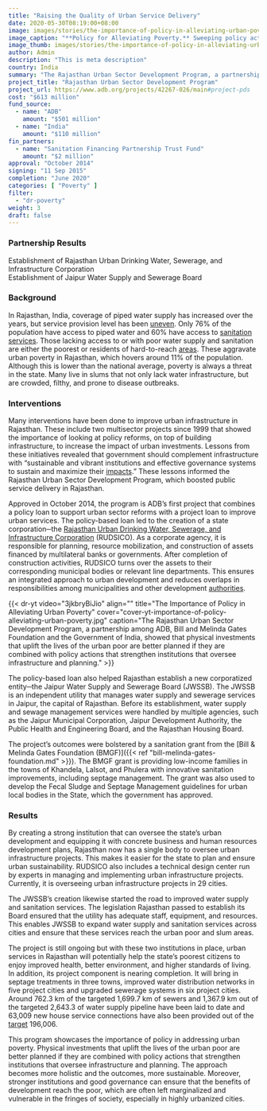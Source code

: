 ```yaml
---
title: "Raising the Quality of Urban Service Delivery"
date: 2020-05-30T08:19:00+08:00
image: images/stories/the-importance-of-policy-in-alleviating-urban-poverty.jpg
image_caption: "**Policy for Alleviating Poverty.** Sweeping policy actions motivated various stakeholders, including state institutions, municipalities, households, and investors, to work together to improve the quality of urban life in Rajasthan."
image_thumb: images/stories/the-importance-of-policy-in-alleviating-urban-poverty-th.jpg
author: Admin
description: "This is meta description"
country: India
summary: "The Rajasthan Urban Sector Development Program, a partnership among ADB, the Sanitation Financing Partnership Trust Fund supported by the Bill & Melinda Gates Foundation, and the Government of India, showed that physical investments that uplift the lives of the urban poor are better planned if they are combined with policy actions that strengthen institutions that oversee infrastructure and planning."
project_title: "Rajasthan Urban Sector Development Program"
project_url: https://www.adb.org/projects/42267-026/main#project-pds
cost: "$613 million"
fund_source: 
  - name: "ADB"
    amount: "$501 million"
  - name: "India"
    amount: "$110 million"
fin_partners:
  - name: "Sanitation Financing Partnership Trust Fund"
    amount: "$2 million"
approval: "October 2014"
signing: "11 Sep 2015"
completion: "June 2020"
categories: [ "Poverty​" ]
filter:
  - "dr-poverty"
weight: 3
draft: false
---
```

### Partnership Results

<div class="dr-results row">
  <div class="col-md-6 mb-5"><i class="icon-check-circle"></i> <span>Establishment of Rajasthan Urban Drinking Water, Sewerage, and Infrastructure Corporation</span></div>
  <div class="col-md-6 mb-5"><i class="icon-check-circle"></i> <span>Establishment of Jaipur Water Supply and Sewerage Board</span></div>
</div>

### Background

In Rajasthan, India, coverage of piped water supply has increased over the years, but service provision level has been [uneven](https://washmatters.wateraid.org/publications/water-for-all-review-of-asian-development-banks-water-policy-implementation-in-india-a). Only 76% of the population have access to piped water and 60% have access to [sanitation services](https://www.adb.org/sites/default/files/project-document/81054/42267-026-ipsa.pdf). Those lacking access to or with poor water supply and sanitation are either the poorest or residents of hard-to-reach [areas](https://washmatters.wateraid.org/publications/water-for-all-review-of-asian-development-banks-water-policy-implementation-in-india-a). These aggravate urban poverty in Rajasthan, which hovers around 11% of the population. Although this is lower than the national average, poverty is always a threat in the state. Many live in slums that not only lack water infrastructure, but are crowded, filthy, and prone to disease outbreaks.

### Interventions

Many interventions have been done to improve urban infrastructure in Rajasthan. These include two multisector projects since 1999 that showed the importance of looking at policy reforms, on top of building infrastructure, to increase the impact of urban investments. Lessons from these initiatives revealed that government should complement infrastructure with “sustainable and vibrant institutions and effective governance systems to sustain and maximize their [impacts](https://www.adb.org/sites/default/files/linked-documents/42267-026-sd-03.pdf).” These lessons informed the Rajasthan Urban Sector Development Program, which boosted public service delivery in Rajasthan.

Approved in October 2014, the program is ADB’s first project that combines a policy loan to support urban sector reforms with a project loan to improve urban services. The policy-based loan led to the creation of a state corporation─the [Rajasthan Urban Drinking Water, Sewerage, and Infrastructure Corporation](https://urban.rajasthan.gov.in/content/raj/udh/rudsico/en/home.html#) (RUDSICO). As a corporate agency, it is responsible for planning, resource mobilization, and construction of assets financed by multilateral banks or governments. After completion of construction activities, RUDSICO turns over the assets to their corresponding municipal bodies or relevant line departments. This ensures an integrated approach to urban development and reduces overlaps in responsibilities among municipalities and other development [authorities](https://www.adb.org/sites/default/files/project-document/149163/42267-026-rrp.pdf).

{{< dr-yt video="3jkbryBiJio" align="" title="The Importance of Policy in Alleviating Urban Poverty" cover="cover-yt-importance-of-policy-alleviating-urban-poverty.jpg" caption="The Rajasthan Urban Sector Development Program, a partnership among ADB, Bill and Melinda Gates Foundation and the Government of India,  showed that physical investments that uplift the lives of the urban poor are better planned if they are combined with policy actions that strengthen institutions that oversee infrastructure and planning." >}}

The policy-based loan also helped Rajasthan establish a new corporatized entity─the Jaipur Water Supply and Sewerage Board (JWSSB). The JWSSB is an independent utility that manages water supply and sewerage services in Jaipur, the capital of Rajasthan. Before its establishment, water supply and sewage management services were handled by multiple agencies, such as the Jaipur Municipal Corporation, Jaipur Development Authority, the Public Health and Engineering Board, and the Rajasthan Housing Board.

The project’s outcomes were bolstered by a sanitation grant from the [Bill & Melinda Gates Foundation (BMGF)]({{< ref "bill-melinda-gates-foundation.md" >}}). The BMGF grant is providing low-income families in the towns of Khandela, Lalsot, and Phulera with innovative sanitation improvements, including septage management. The grant was also used to develop the Fecal Sludge and Septage Management guidelines for urban local bodies in the State, which the government has approved.

### Results

By creating a strong institution that can oversee the state’s urban development and equipping it with concrete business and human resources development plans, Rajasthan now has a single body to oversee urban infrastructure projects. This makes it easier for the state to plan and ensure urban sustainability. RUDSICO also includes a technical design center run by experts in managing and implementing urban infrastructure projects. Currently, it is overseeing urban infrastructure projects in 29 cities.

The JWSSB’s creation likewise started the road to improved water supply and sanitation services. The legislation Rajasthan passed to establish its Board ensured that the utility has adequate staff, equipment, and resources. This enables JWSSB to expand water supply and sanitation services across cities and ensure that these services reach the urban poor and slum areas.

The project is still ongoing but with these two institutions in place, urban services in Rajasthan will potentially help the state’s poorest citizens to enjoy improved health, better environment, and higher standards of living. In addition, its project component is nearing completion. It will bring in septage treatments in three towns, improved water distribution networks in five project cities and upgraded sewerage systems in six project cities. Around 762.3 km of the targeted 1,699.7 km of sewers and 1,367.9 km out of the targeted 2,643.3 of water supply pipeline have been laid to date and 63,009 new house service connections have also been provided out of the [target](https://www.adb.org/sites/default/files/project-documents/42267/42267-026-prtr-en.pdf) 196,006.

This program showcases the importance of policy in addressing urban poverty. Physical investments that uplift the lives of the urban poor are better planned if they are combined with policy actions that strengthen institutions that oversee infrastructure and planning. The approach becomes more holistic and the outcomes, more sustainable. Moreover, stronger institutions and good governance can ensure that the benefits of development reach the poor, which are often left marginalized and vulnerable in the fringes of society, especially in highly urbanized cities.